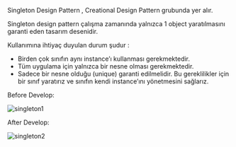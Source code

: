 Singleton Design Pattern , Creational Design Pattern grubunda yer alır.

Singleton design pattern çalışma zamanında yalnızca 1 object yaratılmasını garanti eden tasarım desenidir.

Kullanımına ihtiyaç duyulan durum şudur :

- Birden çok sınıfın aynı instance’ı kullanması gerekmektedir.
- Tüm uygulama için yalnızca bir nesne olması gerekmektedir.
- Sadece bir nesne olduğu (unique) garanti edilmelidir.
Bu gereklilikler için bir sınıf yaratırız ve sınıfın kendi instance’ını yönetmesini sağlarız.

Before Develop:

![singleton1](https://user-images.githubusercontent.com/62504339/224274020-20f68b5c-05c3-4273-9f3d-efa27cd25c25.png)

After Develop:

![singleton2](https://user-images.githubusercontent.com/62504339/224274027-879e58b0-db30-4583-91f1-7732c827a554.png)
